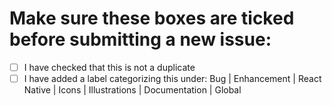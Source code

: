 # Make sure these boxes are ticked before submitting a new issue:

- [ ] I have checked that this is not a duplicate
- [ ] I have added a label categorizing this under: Bug | Enhancement | React Native | Icons | Illustrations | Documentation | Global
